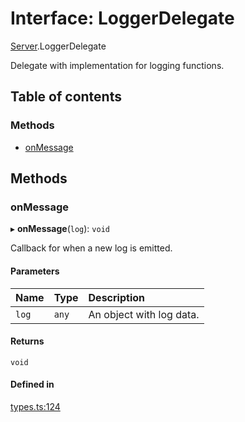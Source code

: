 # Interface: LoggerDelegate

[Server](../modules/Server.md).LoggerDelegate

Delegate with implementation for logging functions.

## Table of contents

### Methods

- [onMessage](Server.LoggerDelegate.md#onmessage)

## Methods

### onMessage

▸ **onMessage**(`log`): `void`

Callback for when a new log is emitted.

#### Parameters

| Name | Type | Description |
| :------ | :------ | :------ |
| `log` | `any` | An object with log data. |

#### Returns

`void`

#### Defined in

[types.ts:124](https://github.com/callstack/repack/blob/1d9a1bb/packages/dev-server/src/types.ts#L124)
